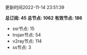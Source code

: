 更新时间2022-11-14 23:51:39

**总订阅: 45**
**总节点: 1062**
**有效节点: 186**
- ssr节点: 15
- trojan节点: 54
- v2ray节点: 114
- ss节点: 3
